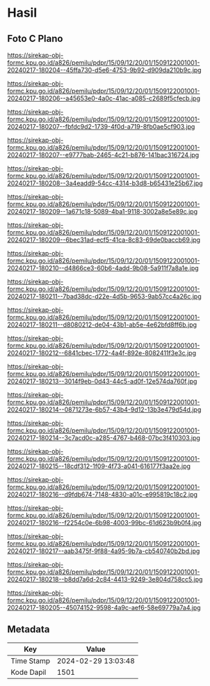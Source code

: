 # Hasil

## Foto C Plano

https://sirekap-obj-formc.kpu.go.id/a826/pemilu/pdpr/15/09/12/20/01/1509122001001-20240217-180204--45ffa730-d5e6-4753-9b92-d909da210b9c.jpg

https://sirekap-obj-formc.kpu.go.id/a826/pemilu/pdpr/15/09/12/20/01/1509122001001-20240217-180206--a45653e0-4a0c-41ac-a085-c2689f5cfecb.jpg

https://sirekap-obj-formc.kpu.go.id/a826/pemilu/pdpr/15/09/12/20/01/1509122001001-20240217-180207--fbfdc9d2-1739-4f0d-a719-8fb0ae5cf903.jpg

https://sirekap-obj-formc.kpu.go.id/a826/pemilu/pdpr/15/09/12/20/01/1509122001001-20240217-180207--e9777bab-2465-4c21-b876-141bac316724.jpg

https://sirekap-obj-formc.kpu.go.id/a826/pemilu/pdpr/15/09/12/20/01/1509122001001-20240217-180208--3a4eadd9-54cc-4314-b3d8-b65431e25b67.jpg

https://sirekap-obj-formc.kpu.go.id/a826/pemilu/pdpr/15/09/12/20/01/1509122001001-20240217-180209--1a671c18-5089-4ba1-9118-3002a8e5e89c.jpg

https://sirekap-obj-formc.kpu.go.id/a826/pemilu/pdpr/15/09/12/20/01/1509122001001-20240217-180209--6bec31ad-ecf5-41ca-8c83-69de0baccb69.jpg

https://sirekap-obj-formc.kpu.go.id/a826/pemilu/pdpr/15/09/12/20/01/1509122001001-20240217-180210--d4866ce3-60b6-4add-9b08-5a911f7a8a1e.jpg

https://sirekap-obj-formc.kpu.go.id/a826/pemilu/pdpr/15/09/12/20/01/1509122001001-20240217-180211--7bad38dc-d22e-4d5b-9653-9ab57cc4a26c.jpg

https://sirekap-obj-formc.kpu.go.id/a826/pemilu/pdpr/15/09/12/20/01/1509122001001-20240217-180211--d8080212-de04-43b1-ab5e-4e62bfd8ff6b.jpg

https://sirekap-obj-formc.kpu.go.id/a826/pemilu/pdpr/15/09/12/20/01/1509122001001-20240217-180212--6841cbec-1772-4a4f-892e-8082411f3e3c.jpg

https://sirekap-obj-formc.kpu.go.id/a826/pemilu/pdpr/15/09/12/20/01/1509122001001-20240217-180213--3014f9eb-0d43-44c5-ad0f-12e574da760f.jpg

https://sirekap-obj-formc.kpu.go.id/a826/pemilu/pdpr/15/09/12/20/01/1509122001001-20240217-180214--0871273e-6b57-43b4-9d12-13b3e479d54d.jpg

https://sirekap-obj-formc.kpu.go.id/a826/pemilu/pdpr/15/09/12/20/01/1509122001001-20240217-180214--3c7acd0c-a285-4767-b468-07bc3f410303.jpg

https://sirekap-obj-formc.kpu.go.id/a826/pemilu/pdpr/15/09/12/20/01/1509122001001-20240217-180215--18cdf312-1f09-4f73-a041-616177f3aa2e.jpg

https://sirekap-obj-formc.kpu.go.id/a826/pemilu/pdpr/15/09/12/20/01/1509122001001-20240217-180216--d9fdb674-7148-4830-a01c-e995819c18c2.jpg

https://sirekap-obj-formc.kpu.go.id/a826/pemilu/pdpr/15/09/12/20/01/1509122001001-20240217-180216--f2254c0e-6b98-4003-99bc-61d623b9b0f4.jpg

https://sirekap-obj-formc.kpu.go.id/a826/pemilu/pdpr/15/09/12/20/01/1509122001001-20240217-180217--aab3475f-9f88-4a95-9b7a-cb540740b2bd.jpg

https://sirekap-obj-formc.kpu.go.id/a826/pemilu/pdpr/15/09/12/20/01/1509122001001-20240217-180218--b8dd7a6d-2c84-4413-9249-3e804d758cc5.jpg

https://sirekap-obj-formc.kpu.go.id/a826/pemilu/pdpr/15/09/12/20/01/1509122001001-20240217-180205--45074152-9598-4a9c-aef6-58e69779a7a4.jpg


## Metadata

| Key        | Value               |
| ---------- | ------------------- |
| Time Stamp | 2024-02-29 13:03:48 |
| Kode Dapil | 1501                |



